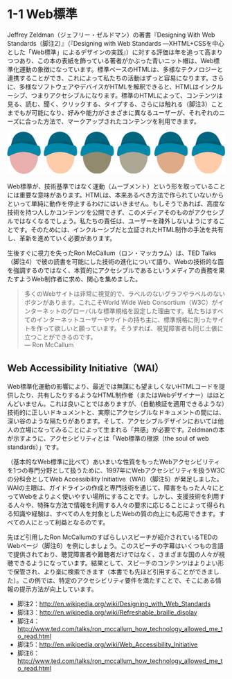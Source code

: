 # 1-1 Web標準

Jeffrey Zeldman（ジェフリー・ゼルドマン）の著書『Designing With Web Standards（脚注2）』（『Designing with Web Standards ―XHTML+CSSを中心とした「Web標準」によるデザインの実践』）に対する評価は年を追って高まりつつあり、この本の表紙を飾っている著者がかぶった青いニット帽は、Web標準化運動の象徴になっています。標準ベースのHTMLは、多様なテクノロジーと連携することができ、これによって私たちの活動はずっと容易になります。さらに、多様なソフトウェアやデバイスがHTMLを解釈できると、HTMLはインクルーシブ、つまりアクセシブルになります。標準のHTMLによって、コンテンツは見る、読む、聞く、クリックする、タイプする、さらには触れる（脚注3）ことまでもが可能になり、好みや能力がさまざまに異なるユーザーが、それぞれのニーズに合った方法で、マークアップされたコンテンツを利用できます。

![](../img/1-1_01.png)

Web標準が、技術基準ではなく運動（ムーブメント）という形を取っていることには重要な意味があります。HTMLは、本来あるべき方法で作られていないからといって単純に動作を停止するわけにはいきません。もしそうであれば、高度な技術を持つ人しかコンテンツを公開できず、このメディアそのものがアクセシブルではなくなるでしょう。私たちの責任は、ユーザーを疎外しないようにすることです。そのためには、インクルーシブだと立証されたHTML制作の手法を共有し、革新を進めていく必要があります。

生後すぐに視力を失ったRon McCallum（ロン・マッカラム）は、TED Talks（脚注4）で彼の読書を可能にした技術の進化について語り、Webの技術的な面を強調するのではなく、本質的にアクセシブルであるというメディアの責務を果たすようWeb制作者に求め、関心を集めました。

>多くのWebサイトは非常に視覚的で、ラベルのないグラフやラベルのないボタンがあります。これこそWorld Wide Web Consortium（W3C）がインターネットのグローバルな標準規格を設定した理由です。私たちはすべてのインターネットユーザーやサイトの持ち主に、標準規格に則ったサイトを作って欲しいと願っています。そうすれば、視覚障害者も同じ土俵に立つことができるのです。<br>
― Ron McCallum

## Web Accessibility Initiative（WAI）

Web標準化運動の影響により、最近では無謀にも望ましくないHTMLコードを提供したり、共有したりするようなHTML制作者（またはWebデザイナー）はほとんどいません。これは良いことではありますが、（自動検証を適用できるような）技術的に正しいドキュメントと、実際にアクセシブルなドキュメントの間には、深い谷のような隔たりがあります。そして、アクセシブルデザインにおいては他人の立場になってみることによって生まれる「共感」が必要です。Zeldmanの本が示すように、アクセシビリティとは「Web標準の根源（the soul of web standards）」です。

（基本的なWeb標準に比べて）あいまいな性質をもったWebアクセシビリティを1つの専門分野として扱うために、1997年にWebアクセシビリティを扱うW3Cの分科会としてWeb Accessibility Initiative（WAI）（脚注5）が発足しました。WAIの主眼は、ガイドラインの作成と専門技術を通じて、障害をもった人々にとってWebをよりよく使いやすい場所にすることです。しかし、支援技術を利用する人々や、特殊な方法で情報を利用する人々の要求に応じることによって得られる知識や経験は、すべての人を対象としたWebの質の向上にも応用できます。すべての人にとって利益となるのです。

先ほど引用したRon McCallumのすばらしいスピーチが紹介されているTEDのWebページ（脚注6）を例にしましょう。このスピーチの字幕はいくつもの言語で提供されており、聴覚障害者や難聴者だけではなく、さまざまな国の人々が視聴できるようになっています。結果として、スピーチのコンテンツはよりよい形で保管され、より楽に検索できます（本書でも先ほど引用することができました）。この例では、特定のアクセシビリティ要件を満たすことで、そこにある情報の提示方法が向上しています。

- 脚注2：http://en.wikipedia.org/wiki/Designing_with_Web_Standards
- 脚注3：http://en.wikipedia.org/wiki/Refreshable_braille_display
- 脚注4：http://www.ted.com/talks/ron_mccallum_how_technology_allowed_me_to_read.html
- 脚注5：http://en.wikipedia.org/wiki/Web_Accessibility_Initiative
- 脚注6：http://www.ted.com/talks/ron_mccallum_how_technology_allowed_me_to_read.html
